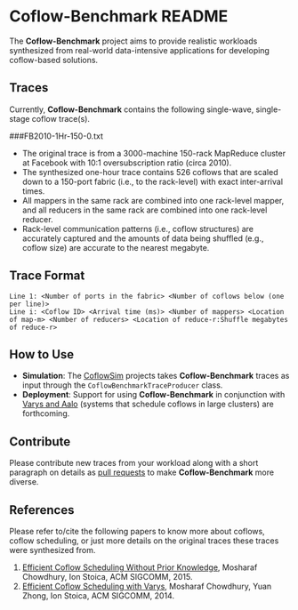 # Coflow-Benchmark README

The **Coflow-Benchmark** project aims to provide realistic workloads synthesized from real-world data-intensive applications for developing coflow-based solutions. 

## Traces
Currently, **Coflow-Benchmark** contains the following single-wave, single-stage coflow trace(s).

###FB2010-1Hr-150-0.txt
* The original trace is from a 3000-machine 150-rack MapReduce cluster at Facebook with 10:1 oversubscription ratio (circa 2010). 
* The synthesized one-hour trace contains 526 coflows that are scaled down to a 150-port fabric (i.e., to the rack-level) with exact inter-arrival times.
* All mappers in the same rack are combined into one rack-level mapper, and all reducers in the same rack are combined into one rack-level reducer.
* Rack-level communication patterns (i.e., coflow structures) are accurately captured and the amounts of data being shuffled (e.g., coflow size) are accurate to the nearest megabyte.

## Trace Format
```
Line 1: <Number of ports in the fabric> <Number of coflows below (one per line)>
Line i: <Coflow ID> <Arrival time (ms)> <Number of mappers> <Location of map-m> <Number of reducers> <Location of reduce-r:Shuffle megabytes of reduce-r>
```

## How to Use
* **Simulation**: The <a href="https://github.com/coflow/coflowsim">CoflowSim</a> projects takes **Coflow-Benchmark** traces as input through the `CoflowBenchmarkTraceProducer` class. 
* **Deployment**: Support for using **Coflow-Benchmark** in conjunction with <a href="https://github.com/coflow/varys">Varys and Aalo</a> (systems that schedule coflows in large clusters) are forthcoming. 

## Contribute
Please contribute new traces from your workload along with a short paragraph on details as <a href="https://github.com/coflow/coflow-benchmark/pulls">pull requests</a> to make **Coflow-Benchmark** more diverse.

## References
Please refer to/cite the following papers to know more about coflows, coflow scheduling, or just more details on the original traces these traces were synthesized from. 

1. <a href="http://www.mosharaf.com/wp-content/uploads/aalo-sigcomm15.pdf">Efficient Coflow Scheduling Without Prior Knowledge</a>, Mosharaf Chowdhury, Ion Stoica, ACM SIGCOMM, 2015.
2. <a href="http://www.mosharaf.com/wp-content/uploads/varys-sigcomm14.pdf">Efficient Coflow Scheduling with Varys</a>, Mosharaf Chowdhury, Yuan Zhong, Ion Stoica, ACM SIGCOMM, 2014.
